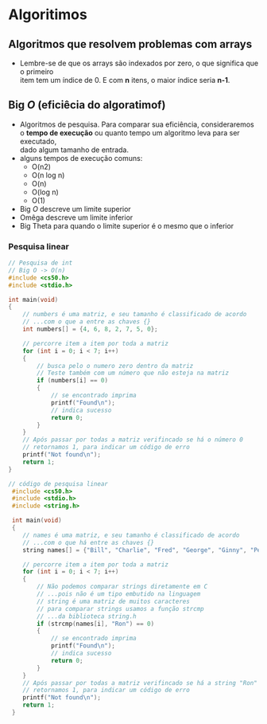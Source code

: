 # Algoritimos

## Algoritmos que resolvem problemas com arrays
- Lembre-se de que os arrays são indexados por zero, o que significa que o primeiro\
item tem um índice de 0. E com **n** itens, o maior índice seria **n-1**.

## Big *O*  (eficiêcia do algoratimof)
- Algoritmos de pesquisa. Para comparar sua eficiência, consideraremos\
o **tempo de execução** ou quanto tempo um algoritmo leva para ser executado,\
dado algum tamanho de entrada.
- alguns tempos de execução comuns:
    - O(n2)
    - O(n log n)
    - O(n)
    - O(log n)
    - O(1)
- Big *O* descreve um limite superior
- Omêga descreve um limite inferior
- Big Theta para quando o limite superior é o mesmo que o inferior

### Pesquisa linear
```c
// Pesquisa de int
// Big O -> O(n)
#include <cs50.h>
#include <stdio.h>

int main(void)
{
    // numbers é uma matriz, e seu tamanho é classificado de acordo
    // ...com o que a entre as chaves {}
    int numbers[] = {4, 6, 8, 2, 7, 5, 0};

    // percorre item a item por toda a matriz
    for (int i = 0; i < 7; i++)
    {
        // busca pelo o numero zero dentro da matriz
        // Teste também com um número que não esteja na matriz
        if (numbers[i] == 0)
        {
            // se encontrado imprima
            printf("Found\n");
            // indica sucesso
            return 0;
        }
    }
    // Após passar por todas a matriz verifincado se há o número 0
    // retornamos 1, para indicar um código de erro
    printf("Not found\n");
    return 1;
}
```

```c
// código de pesquisa linear
 #include <cs50.h>
 #include <stdio.h>
 #include <string.h>

 int main(void)
 {
    // names é uma matriz, e seu tamanho é classificado de acordo
    // ...com o que há entre as chaves {}
    string names[] = {"Bill", "Charlie", "Fred", "George", "Ginny", "Percy", "Ron"};

    // percorre item a item por toda a matriz
    for (int i = 0; i < 7; i++)
    {
        // Não podemos comparar strings diretamente em C
        // ...pois não é um tipo embutido na linguagem
        // string é uma matriz de muitos caracteres
        // para comparar strings usamos a função strcmp
        // ...da biblioteca string.h
        if (strcmp(names[i], "Ron") == 0)
        {
            // se encontrado imprima
            printf("Found\n");
            // indica sucesso
            return 0;
        }
    }
    // Após passar por todas a matriz verifincado se há a string "Ron"
    // retornamos 1, para indicar um código de erro
    printf("Not found\n");
    return 1;
 }
```
